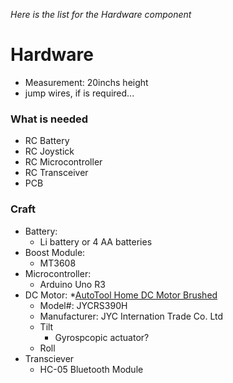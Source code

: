*Here is the list for the Hardware component*
# Hardware
* Measurement: 20inchs height
* jump wires, if is required...



### What is needed
* RC Battery
* RC Joystick
* RC Microcontroller
* RC Transceiver
* PCB

### Craft
* Battery:
  * Li battery or 4 AA batteries
* Boost Module:
  * MT3608
* Microcontroller:
  * Arduino Uno R3
* DC Motor:
  *[AutoTool Home DC Motor Brushed ](https://www.amazon.com/AUTOTOOLHOME-Torque-Traxxas-Wheels-Electric/dp/B01M58POHF/ref=sr_1_7?adgrpid=1342504263672683&dib=eyJ2IjoiMSJ9.aXnKe3szgTcs-6586h1q58BGN1uFwT16CPLa0zqHjfpGN-XcEIKK5vDQ9o83dtV9PA-UMbXhK5UVRCq74_OE-JtWOmG2FvZ6GzwyOLUQAc0-fu7iJ_V9t_SoSiuOZD8AzLQoRpaTtuZIv92Mj6I-8hkd0xb-bMV7RQJsVMdRDK73vqGC3M066p9dBxde_rYNuBZzgkTNnk2N-gp7a5_pYpNaFnEbaWAWCDCiYX8gwYdkda-FKR5goaJ5Mvor6obZ1S5FpIZU1jV0jJdKyJU00YF9JqrDQJeUYsX82ui25YI.PGi1U6bc0XdHe_Nf_UP1QclwrYEAk5ZAIvnV8ARKQhw&dib_tag=se&hvadid=83906902994934&hvbmt=be&hvdev=c&hvlocphy=97590&hvnetw=o&hvqmt=e&hvtargid=kwd-83906866359557%3Aloc-190&hydadcr=26613_11816006&keywords=dc+motor&qid=1726156176&sr=8-7)
     * Model#: JYCRS390H
     * Manufacturer: JYC Internation Trade Co. Ltd
  * Tilt
    * Gyrospcopic actuator?
  * Roll
* Transciever
   * HC-05 Bluetooth Module
